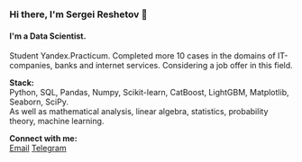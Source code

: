 ### Hi there, I'm Sergei Reshetov 👋

#### I'm a Data Scientist.

Student Yandex.Practicum. Completed more 10 cases in the domains of IT-companies, banks and internet services. Considering a job offer in this field.

**Stack:**\
Python, SQL, Pandas, Numpy, Scikit-learn, CatBoost, LightGBM, Matplotlib, Seaborn, SciPy.\
As well as mathematical analysis, linear algebra, statistics, probability theory, machine learning.

**Connect with me:**\
[Email](solomon-market@yandex.ru "solomon-market@yandex.ru") 
[Telegram](https://t.me/reshetov_tech)
